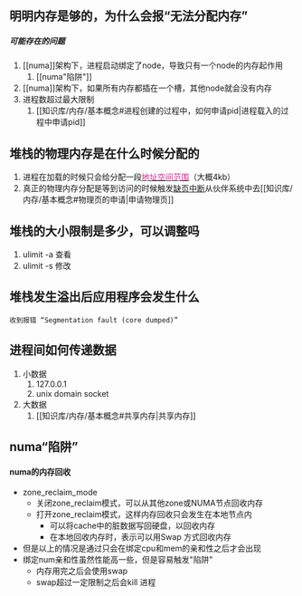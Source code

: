 ## 明明内存是够的，为什么会报“无法分配内存”
#####  可能存在的问题
1. [[numa]]架构下，进程启动绑定了node，导致只有一个node的内存起作用
	1. [[numa"陷阱"]]
2. [[numa]]架构下，如果所有内存都插在一个槽，其他node就会没有内存
3. 进程数超过最大限制
	1. [[知识库/内存/基本概念#进程创建的过程中，如何申请pid|进程载入的过程中申请pid]]

## 堆栈的物理内存是在什么时候分配的
1. 进程在加载的时候只会给分配一段[<font color=#C32E94>地址空间范围</font>](https://elixir.bootlin.com/linux/v6.10/source/fs/exec.c#L286)（大概4kb）
2. 真正的物理内存分配是等到访问的时候触发[缺页中断](https://elixir.bootlin.com/linux/v6.10/source/arch/mips/mm/fault.c#L39)从伙伴系统中去[[知识库/内存/基本概念#物理页的申请|申请物理页]]

## 堆栈的大小限制是多少，可以调整吗
1. ulimit -a 查看
2. ulimit -s 修改

## 堆栈发生溢出后应用程序会发生什么
	收到报错 “Segmentation fault (core dumped)”

## 进程间如何传递数据
1. 小数据
	1. 127.0.0.1
	2. unix domain socket
2. 大数据
	1. [[知识库/内存/基本概念#共享内存|共享内存]]
## numa“陷阱”
#### numa的内存回收
- zone_reclaim_mode
	- 关闭zone_reclaim模式，可以从其他zone或NUMA节点回收内存
	- 打开zone_reclaim模式，这样内存回收只会发生在本地节点内
		- 可以将cache中的脏数据写回硬盘，以回收内存
		- 在本地回收内存时，表示可以用Swap 方式回收内存
- 但是以上的情况是通过只会在绑定cpu和mem的亲和性之后才会出现
- 绑定num亲和性虽然性能高一些，但是容易触发"陷阱"
	- 内存用完之后会使用swap
	- swap超过一定限制之后会kill 进程